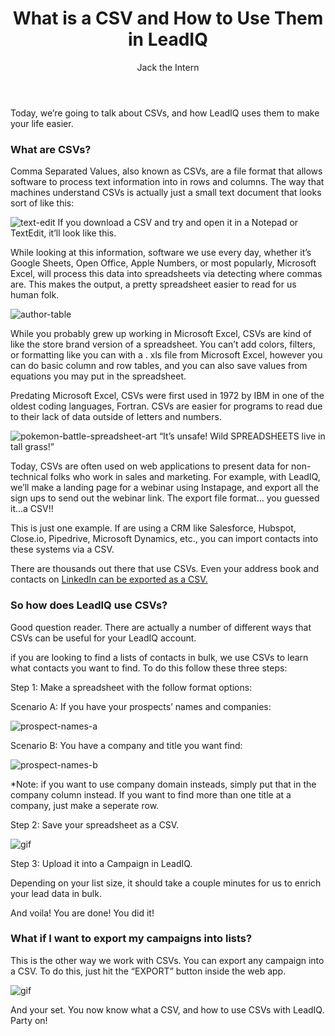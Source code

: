 ﻿---
layout: blog
title: What is a CSV and How to Use Them in LeadIQ
description: Have you ever noticed that spreadsheets and lists have a .CSV at the end of their filename? Are you one of those people who say, “I have no idea what a CSV is? Is that a pharmacy?” Don’t worry. We’ve all been there. Prior to writing this blog, I thought Microsoft invented the CSV. Luckily, I was shamed into submission by management to understand that the history of the CSV goes way deeper than that.
coverImage: /img/CERN.jpg
publishDate: Jul 2, 2018

author: Jack the Intern
authorProfile: Working towards a career in the Marketing field where I hope to one day assist businesses and individuals with bettering how they do business. Refining the way that salespeople prospect and giving them the tools to better their reply rate is my current goal. Looking forward to seeing what LeadIQ can do as a company going forward!
authorImage: /img/real-headshot.jpeg
---


Today, we’re going to talk about CSVs, and how LeadIQ uses them to make your life easier.

### What are CSVs?

Comma Separated Values, also known as CSVs, are a file format that allows software to process text information into in rows and columns. The way that machines understand CSVs is actually just a small text document that looks sort of like this:

![text-edit](/img/text-edit.png) If you download a CSV and try and open it in a Notepad or TextEdit, it’ll look like this.

While looking at this information, software we use every day, whether it’s Google Sheets, Open Office, Apple Numbers, or most popularly, Microsoft Excel, will process this data into spreadsheets via detecting where commas are. This makes the output, a pretty spreadsheet easier to read for us human folk.

![author-table](/img/author-table.png)

While you probably grew up working in Microsoft Excel, CSVs are kind of like the store brand version of a spreadsheet. You can’t add colors, filters, or formatting like you can with a . xls file from Microsoft Excel, however you can do basic column and row tables, and you can also save values from equations you may put in the spreadsheet.

Predating Microsoft Excel, CSVs were first used in 1972 by IBM in one of the oldest coding languages, Fortran. CSVs are easier for programs to read due to their lack of data outside of letters and numbers.

![pokemon-battle-spreadsheet-art](/img/pokemon-battle-spreadsheet-art.jpg) “It’s unsafe! Wild SPREADSHEETS live in tall grass!”

Today, CSVs are often used on web applications to present data for non-technical folks who work in sales and marketing. For example, with LeadIQ, we’ll make a landing page for a webinar using Instapage, and export all the sign ups to send out the webinar link. The export file format… you guessed it…a CSV!!

This is just one example. If are using a CRM like Salesforce, Hubspot, Close.io, Pipedrive, Microsoft Dynamics, etc., you can import contacts into these systems via a CSV.

There are thousands out there that use CSVs. Even your address book and contacts on [LinkedIn can be exported as a CSV.](https://leadiq.com/2018/01/how-to-export-any-linkedin-contact/)

### So how does LeadIQ use CSVs?

Good question reader. There are actually a number of different ways that CSVs can be useful for your LeadIQ account.

if you are looking to find a lists of contacts in bulk, we use CSVs to learn what contacts you want to find. To do this follow these three steps:

Step 1: Make a spreadsheet with the follow format options:

Scenario A: If you have your prospects’ names and companies:

![prospect-names-a](/img/prospect-names-a.png)

Scenario B: You have a company and title you want find:

![prospect-names-b](/img/prospect-names-b.png)

\*Note: if you want to use company domain insteads, simply put that in the company column instead. If you want to find more than one title at a company, just make a seperate row.

Step 2: Save your spreadsheet as a CSV.

![gif](/img/excel-record.gif)

Step 3: Upload it into a Campaign in LeadIQ.

Depending on your list size, it should take a couple minutes for us to enrich your lead data in bulk.

And voila! You are done! You did it!

### What if I want to export my campaigns into lists?

This is the other way we work with CSVs. You can export any campaign into a CSV. To do this, just hit the “EXPORT” button inside the web app.

![gif](/img/campaign-export.gif)

And your set. You now know what a CSV, and how to use CSVs with LeadIQ. Party on!